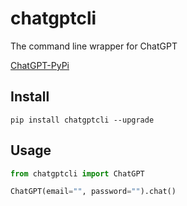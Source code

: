 # chatgptcli
The command line wrapper for ChatGPT

[ChatGPT-PyPi](https://pypi.org/project/chatgptcli/)


## Install
```
pip install chatgptcli --upgrade
```

## Usage
```python
from chatgptcli import ChatGPT

ChatGPT(email="", password="").chat()
```

